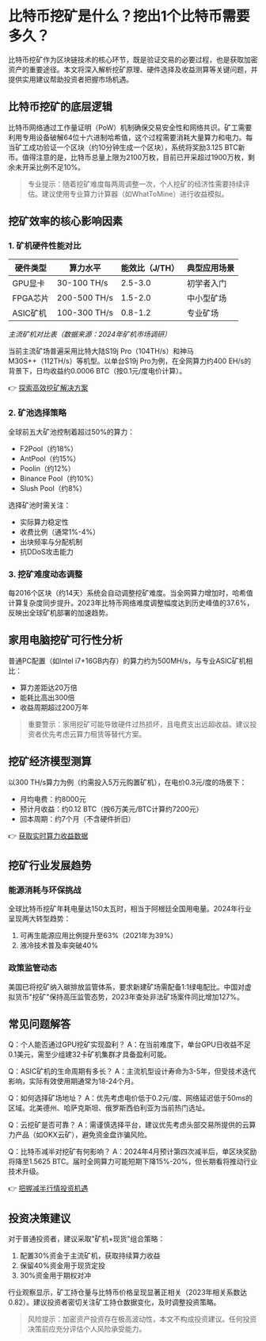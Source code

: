 # 比特币挖矿是什么？挖出1个比特币需要多久？

比特币挖矿作为区块链技术的核心环节，既是验证交易的必要过程，也是获取加密资产的重要途径。本文将深入解析挖矿原理、硬件选择及收益测算等关键问题，并提供实用建议帮助投资者把握市场机遇。

## 比特币挖矿的底层逻辑

比特币网络通过工作量证明（PoW）机制确保交易安全性和网络共识。矿工需要利用专用设备破解64位十六进制哈希值，这个过程需要消耗大量算力和电力。每当矿工成功验证一个区块（约10分钟生成一个区块），系统将奖励3.125 BTC新币。值得注意的是，比特币总量上限为2100万枚，目前已开采超过1900万枚，剩余未开采比例不足10%。

> 专业提示：随着挖矿难度每两周调整一次，个人挖矿的经济性需要持续评估。建议使用专业算力计算器（如WhatToMine）进行收益模拟。

## 挖矿效率的核心影响因素

### 1. 矿机硬件性能对比

| 硬件类型 | 算力水平 | 能效比（J/TH） | 典型应用场景 |
|---------|----------|----------------|--------------|
| GPU显卡 | 30-100 TH/s | 2.5-3.0 | 初学者入门 |
| FPGA芯片 | 200-500 TH/s | 1.5-2.0 | 中小型矿场 |
| ASIC矿机 | 100-300 TH/s | 0.8-1.2 | 专业矿场 |

*主流矿机对比表（数据来源：2024年矿机市场调研）*

当前主流矿场普遍采用比特大陆S19j Pro（104TH/s）和神马M30S++（112TH/s）等机型。以单台S19j Pro为例，在全网算力约400 EH/s的背景下，日均收益约0.0006 BTC（按0.1元/度电价计算）。

👉 [探索高效挖矿解决方案](https://bit.ly/okx_welcome)

### 2. 矿池选择策略

全球前五大矿池控制着超过50%的算力：
- F2Pool（约18%）
- AntPool（约15%）
- Poolin（约12%）
- Binance Pool（约10%）
- Slush Pool（约8%）

选择矿池时需关注：
- 实际算力稳定性
- 收费比例（通常1%-4%）
- 出块频率与分配机制
- 抗DDoS攻击能力

### 3. 挖矿难度动态调整

每2016个区块（约14天）系统会自动调整挖矿难度。当全网算力增加时，哈希值计算复杂度同步提升。2023年比特币网络难度调整幅度达到历史峰值的37.6%，反映出全球矿机部署的加速趋势。

## 家用电脑挖矿可行性分析

普通PC配置（如Intel i7+16GB内存）的算力约为500MH/s，与专业ASIC矿机相比：
- 算力差距达20万倍
- 能耗比高出300倍
- 收益周期超过200万年

> 重要警示：家用挖矿可能导致硬件过热损坏，且电费支出远超收益。建议投资者优先考虑云算力租赁等替代方案。

## 挖矿经济模型测算

以300 TH/s算力为例（约需投入5万元购置矿机），在电价0.3元/度的场景下：
- 月均电费：约8000元
- 预计月收益：约0.12 BTC（按6万美元/BTC计算约7200元）
- 回本周期：约7个月（不含硬件折旧）

👉 [获取实时算力收益数据](https://bit.ly/okx_welcome)

## 挖矿行业发展趋势

### 能源消耗与环保挑战
全球比特币挖矿年耗电量达150太瓦时，相当于阿根廷全国用电量。2024年行业呈现两大转型趋势：
1. 可再生能源应用比例提升至63%（2021年为39%）
2. 液冷技术普及率突破40%

### 政策监管动态
美国已将挖矿纳入碳排放监管体系，要求新建矿场需配备1:1绿电配比。中国对虚拟货币"挖矿"保持高压监管态势，2023年查处非法矿场案件同比增加127%。

## 常见问题解答

Q：个人能否通过GPU挖矿实现盈利？
A：在当前难度下，单台GPU日收益不足0.1美元，需至少组建32卡矿机集群才具备盈利可能。

Q：ASIC矿机的生命周期有多长？
A：主流机型设计寿命为3-5年，但受技术迭代影响，实际有效使用期通常为18-24个月。

Q：如何选择矿场地址？
A：优先考虑电价低于0.2元/度、网络延迟低于50ms的区域。北美德州、哈萨克斯坦、俄罗斯西伯利亚为当前热门选址。

Q：云挖矿是否可靠？
A：需谨慎选择平台，建议优先考虑头部交易所提供的云算力产品（如OKX云矿），避免资金盘诈骗风险。

Q：比特币减半对挖矿有何影响？
A：2024年4月预计第四次减半后，单区块奖励将降至1.5625 BTC。届时全网算力可能短期下降15%-20%，但长期看将推动行业技术升级。

👉 [把握减半行情投资机遇](https://bit.ly/okx_welcome)

## 投资决策建议

对于普通投资者，建议采取"矿机+现货"组合策略：
1. 配置30%资金于主流矿机，获取持续算力收益
2. 保留40%资金用于现货定投
3. 30%资金用于期权对冲

行业观察显示，矿工持仓量与比特币价格呈现显著正相关（2023年相关系数达0.82）。建议投资者密切关注矿工持仓数据变化，及时调整投资策略。

> 风险提示：加密资产投资存在极高波动性，本文不构成投资建议。任何投资决策前应充分评估个人风险承受能力。